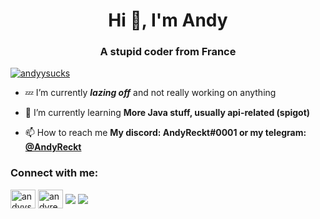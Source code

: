 
<!--
**AndyReckt/AndyReckt** is a ✨ _special_ ✨ repository because its `README.md` (this file) appears on your GitHub profile.

Here are some ideas to get you started:

- 🔭 I’m currently working on ...
- 🌱 I’m currently learning ...
- 👯 I’m looking to collaborate on ...
- 🤔 I’m looking for help with ...
- 💬 Ask me about ...
- 📫 How to reach me: ...
- 😄 Pronouns: ...
- ⚡ Fun fact: ...

- 🔭 I’m currently working on [Holiday](https://github.com/andyreckt/holiday)
-->
<h1 align="center">Hi 👋, I'm Andy</h1>
<h3 align="center">A stupid coder from France</h3>

<p align="left"> <a href="https://twitter.com/andyysucks" target="blank"><img src="https://img.shields.io/twitter/follow/andyysucks?logo=twitter&style=for-the-badge" alt="andyysucks" /></a> </p>

- 💤 I’m currently ***lazing off*** and not really working on anything

- 🌱 I’m currently learning **More Java stuff, usually api-related (spigot)**

- 📫 How to reach me **My discord: AndyReckt#0001 or my telegram: [@AndyReckt](https://t.me/andyreckt)**

<h3 align="left">Connect with me:</h3>
<p align="left">
<a href="https://twitter.com/andyysucks" target="blank"><img align="center" src="https://raw.githubusercontent.com/rahuldkjain/github-profile-readme-generator/master/src/images/icons/Social/twitter.svg" alt="andyysucks" height="30" width="40" /></a>
<a href="https://instagram.com/andyreckt" target="blank"><img align="center" src="https://raw.githubusercontent.com/rahuldkjain/github-profile-readme-generator/master/src/images/icons/Social/instagram.svg" alt="andyreckt" height="30" width="40" /></a>
<a href="https://xyl.lol/andy" target ="blank"><img align="center" src="https://discord.c99.nl/widget/theme-3/358630351343714304.png"/></a>
<img align ="center" src="https://spotify-github-profile.vercel.app/api/view.svg?uid=31zwgaagfgz3uncutumowr2g2yxq&amp;redirect=true][https://spotify-github-profile.vercel.app/api/view.svg?uid=31zwgaagfgz3uncutumowr2g2yxq&amp;cover_image=true&amp;theme=natemoo-re&amp;show_offline=true&amp;bar_color=53b14f&amp;bar_color_cover=true"/>
</p>

<!--
<h3 align="left">Languages and Infos:</h3>
<p align="center"><img align="center" src="https://github.com/AndyReckt/github-stats/blob/master/generated/overview.svg"><img align="center" src="https://github.com/AndyReckt/github-stats/blob/master/generated/languages.svg"></p>
-->

